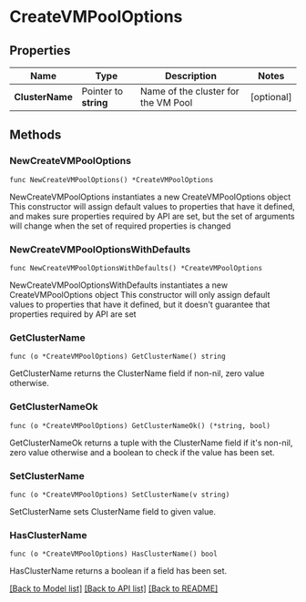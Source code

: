 # CreateVMPoolOptions

## Properties

Name | Type | Description | Notes
------------ | ------------- | ------------- | -------------
**ClusterName** | Pointer to **string** | Name of the cluster for the VM Pool | [optional] 

## Methods

### NewCreateVMPoolOptions

`func NewCreateVMPoolOptions() *CreateVMPoolOptions`

NewCreateVMPoolOptions instantiates a new CreateVMPoolOptions object
This constructor will assign default values to properties that have it defined,
and makes sure properties required by API are set, but the set of arguments
will change when the set of required properties is changed

### NewCreateVMPoolOptionsWithDefaults

`func NewCreateVMPoolOptionsWithDefaults() *CreateVMPoolOptions`

NewCreateVMPoolOptionsWithDefaults instantiates a new CreateVMPoolOptions object
This constructor will only assign default values to properties that have it defined,
but it doesn't guarantee that properties required by API are set

### GetClusterName

`func (o *CreateVMPoolOptions) GetClusterName() string`

GetClusterName returns the ClusterName field if non-nil, zero value otherwise.

### GetClusterNameOk

`func (o *CreateVMPoolOptions) GetClusterNameOk() (*string, bool)`

GetClusterNameOk returns a tuple with the ClusterName field if it's non-nil, zero value otherwise
and a boolean to check if the value has been set.

### SetClusterName

`func (o *CreateVMPoolOptions) SetClusterName(v string)`

SetClusterName sets ClusterName field to given value.

### HasClusterName

`func (o *CreateVMPoolOptions) HasClusterName() bool`

HasClusterName returns a boolean if a field has been set.


[[Back to Model list]](../README.md#documentation-for-models) [[Back to API list]](../README.md#documentation-for-api-endpoints) [[Back to README]](../README.md)


